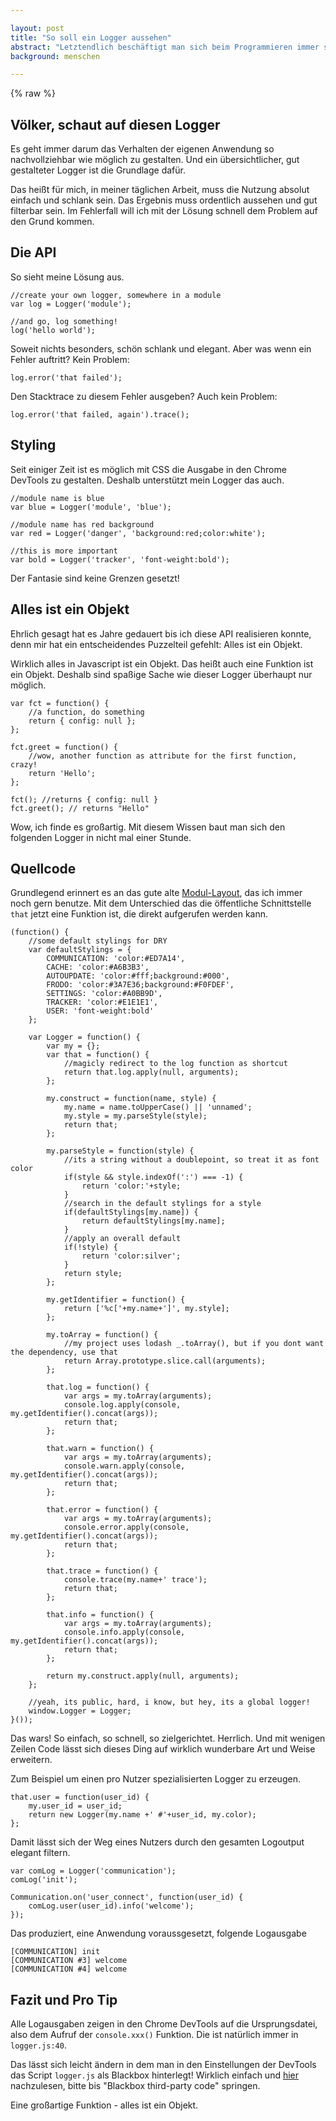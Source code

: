 ```yaml
---

layout: post
title: "So soll ein Logger aussehen"
abstract: "Letztendlich beschäftigt man sich beim Programmieren immer sehr viel mit dem Log Output der eigenen Anwendung. Dieser muss unbedingt elegant und zeitsparend produziert werden. Und nach 10 Jahren Webentwicklung habe ich meine Lösung gefunden. Mit nicht mal 100 Zeilen Code."
background: menschen

---
```


{% raw %}


## Völker, schaut auf diesen Logger

Es geht immer darum das Verhalten der eigenen Anwendung so nachvollziehbar wie möglich zu gestalten. Und ein übersichtlicher, gut gestalteter Logger ist die Grundlage dafür.

Das heißt für mich, in meiner täglichen Arbeit, muss die Nutzung absolut einfach und schlank sein. Das Ergebnis muss ordentlich aussehen und gut filterbar sein. Im Fehlerfall will ich mit der Lösung schnell dem Problem auf den Grund kommen.


## Die API

So sieht meine Lösung aus.

	//create your own logger, somewhere in a module
	var log = Logger('module');

	//and go, log something!
	log('hello world');

Soweit nichts besonders, schön schlank und elegant. Aber was wenn ein Fehler auftritt? Kein Problem:

	log.error('that failed');

Den Stacktrace zu diesem Fehler ausgeben? Auch kein Problem:

	log.error('that failed, again').trace();


## Styling

Seit einiger Zeit ist es möglich mit CSS die Ausgabe in den Chrome DevTools zu gestalten. Deshalb unterstützt mein Logger das auch.

<pre><code class="js">//module name is blue
var blue = Logger('module', 'blue');

//module name has red background
var red = Logger('danger', 'background:red;color:white');

//this is more important
var bold = Logger('tracker', 'font-weight:bold');</code></pre>

Der Fantasie sind keine Grenzen gesetzt!


## Alles ist ein Objekt

Ehrlich gesagt hat es Jahre gedauert bis ich diese API realisieren konnte, denn mir hat ein entscheidendes Puzzelteil gefehlt: Alles ist ein Objekt.

Wirklich alles in Javascript ist ein Objekt. Das heißt auch eine Funktion ist ein Objekt. Deshalb sind spaßige Sache wie dieser Logger überhaupt nur möglich.

	var fct = function() {
		//a function, do something
		return { config: null };
	};

	fct.greet = function() {
		//wow, another function as attribute for the first function, crazy!
		return 'Hello';
	};

	fct(); //returns { config: null }
	fct.greet(); // returns "Hello"

Wow, ich finde es großartig. Mit diesem Wissen baut man sich den folgenden Logger in nicht mal einer Stunde.


## Quellcode

Grundlegend erinnert es an das gute alte [Modul-Layout](http://www.interaktionsdesigner.de/2012/ein-einfacher-einstieg-in-modulares-javascript-mit-requirejs/), das ich immer noch gern benutze. Mit dem Unterschied das die öffentliche Schnittstelle `that` jetzt eine Funktion ist, die direkt aufgerufen werden kann.

<pre><code class="js">(function() {
	//some default stylings for DRY
	var defaultStylings = {
		COMMUNICATION: 'color:#ED7A14',
		CACHE: 'color:#A6B3B3',
		AUTOUPDATE: 'color:#fff;background:#000',
		FRODO: 'color:#3A7E36;background:#F0FDEF',
		SETTINGS: 'color:#A0BB9D',
		TRACKER: 'color:#E1E1E1',
		USER: 'font-weight:bold'
	};

	var Logger = function() {
		var my = {};
		var that = function() {
			//magicly redirect to the log function as shortcut
			return that.log.apply(null, arguments);
		};

		my.construct = function(name, style) {
			my.name = name.toUpperCase() || 'unnamed';
			my.style = my.parseStyle(style);
			return that;
		};

		my.parseStyle = function(style) {
			//its a string without a doublepoint, so treat it as font color
			if(style && style.indexOf(':') === -1) {
				return 'color:'+style;
			}
			//search in the default stylings for a style
			if(defaultStylings[my.name]) {
				return defaultStylings[my.name];
			}
			//apply an overall default
			if(!style) {
				return 'color:silver';
			}
			return style;
		};

		my.getIdentifier = function() {
			return ['%c['+my.name+']', my.style];
		};

		my.toArray = function() {
			//my project uses lodash _.toArray(), but if you dont want the dependency, use that
			return Array.prototype.slice.call(arguments);
		};

		that.log = function() {
			var args = my.toArray(arguments);
			console.log.apply(console, my.getIdentifier().concat(args));
			return that;
		};

		that.warn = function() {
			var args = my.toArray(arguments);
			console.warn.apply(console, my.getIdentifier().concat(args));
			return that;
		};

		that.error = function() {
			var args = my.toArray(arguments);
			console.error.apply(console, my.getIdentifier().concat(args));
			return that;
		};

		that.trace = function() {
			console.trace(my.name+' trace');
			return that;
		};

		that.info = function() {
			var args = my.toArray(arguments);
			console.info.apply(console, my.getIdentifier().concat(args));
			return that;
		};

		return my.construct.apply(null, arguments);
	};
	
	//yeah, its public, hard, i know, but hey, its a global logger!
	window.Logger = Logger;
}());
</code></pre>

Das wars! So einfach, so schnell, so zielgerichtet. Herrlich. Und mit wenigen Zeilen Code lässt sich dieses Ding auf wirklich wunderbare Art und Weise erweitern.

Zum Beispiel um einen pro Nutzer spezialisierten Logger zu erzeugen.

	that.user = function(user_id) {
		my.user_id = user_id;
		return new Logger(my.name +' #'+user_id, my.color);
	};

Damit lässt sich der Weg eines Nutzers durch den gesamten Logoutput elegant filtern.

	var comLog = Logger('communication');
	comLog('init');

	Communication.on('user_connect', function(user_id) {
		comLog.user(user_id).info('welcome');
	});

Das produziert, eine Anwendung voraussgesetzt, folgende Logausgabe

	[COMMUNICATION] init
	[COMMUNICATION #3] welcome
	[COMMUNICATION #4] welcome


## Fazit und Pro Tip

Alle Logausgaben zeigen in den Chrome DevTools auf die Ursprungsdatei, also dem Aufruf der `console.xxx()` Funktion. Die ist natürlich immer in `logger.js:40`.

Das lässt sich leicht ändern in dem man in den Einstellungen der DevTools das Script `logger.js` als Blackbox hinterlegt! Wirklich einfach und [hier](https://developers.google.com/web/tools/chrome-devtools/debug/breakpoints/step-code) nachzulesen, bitte bis "Blackbox third-party code" springen.

Eine großartige Funktion - alles ist ein Objekt.